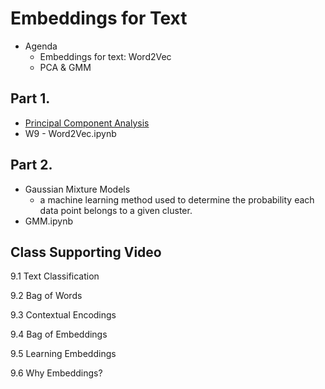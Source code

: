 # Embeddings for Text

* Agenda
  - Embeddings for text: Word2Vec
  - PCA & GMM
 
## Part 1.

* [Principal Component Analysis](https://setosa.io/ev/principal-component-analysis/)
* W9 - Word2Vec.ipynb

## Part 2.

* Gaussian Mixture Models
  - a machine learning method used to determine the probability each data point belongs to a given cluster.
* GMM.ipynb

## Class Supporting Video

9.1 Text Classification

9.2 Bag of Words

9.3 Contextual Encodings

9.4 Bag of Embeddings

9.5 Learning Embeddings

9.6 Why Embeddings?
